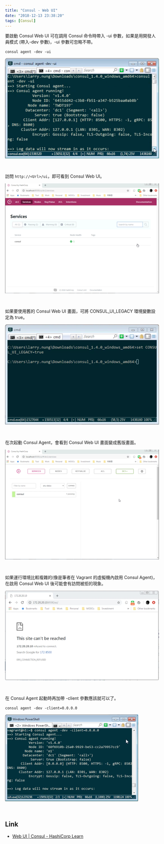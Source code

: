 ```yaml
---
title: "Consul - Web UI"
date: "2018-12-13 23:38:20"
tags: [Consul]
---
```



要啟動 Consul Web UI 可在調用 Consul 命令時帶入 -ui 參數，如果是用開發人員模式 (帶入-dev 參數)，-ui 參數可忽略不帶。  

<!-- More -->

    consul agent -dev -ui

![1.png](1.png)

<br/>


訪問 `http://<Url>/ui`，即可看到 Consul Web UI。  

![2.png](2.png)

<br/>


如果要使用舊的 Consul Web UI 畫面，可將 CONSUL_UI_LEGACY 環境變數設定為 true。  

![3.png](3.png)

<br/>


在次起動 Consul Agent，會看到 Consul Web UI 畫面變成舊版畫面。  

![4.png](4.png)

<br/>


如果運行環境比較複雜的(像是筆者在 Vagrant 的虛擬機內啟用 Consul Agent)，在啟用 Consul Web UI 後可能會有訪問被拒的現象。  

![5.png](5.png)

<br/>


在 Consul Agent 起動時再加帶 -client 參數應該就可以了。  

    consul agent -dev -client=0.0.0.0 

![6.png](6.png)

<br/>


Link
----
* [Web UI | Consul - HashiCorp Learn](https://learn.hashicorp.com/consul/getting-started/ui)

